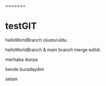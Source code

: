 =======
# testGIT

helloWorldBranch olusturuldu.

helloWorldBranch & main branch merge edildi. 

merhaba dunya

bende buradaydim

selam

